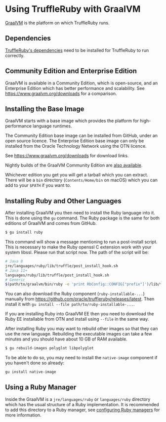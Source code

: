 # Using TruffleRuby with GraalVM

[GraalVM](http://graalvm.org/) is the platform on which TruffleRuby runs.

## Dependencies

[TruffleRuby's dependencies](../../README.md#dependencies) need to be installed
for TruffleRuby to run correctly.

## Community Edition and Enterprise Edition

GraalVM is available in a Community Edition, which is open-source, and an
Enterprise Edition which has better performance and scalability.
See https://www.graalvm.org/downloads for a comparison.

## Installing the Base Image

GraalVM starts with a base image which provides the platform for
high-performance language runtimes.

The Community Edition base image can be installed from GitHub, under an open
source licence.
The Enterprise Edition base image can only be installed from the Oracle
Technology Network using the OTN licence.

See https://www.graalvm.org/downloads for download links.

Nightly builds of the GraalVM Community Edition are
[also available](https://github.com/graalvm/graalvm-ce-dev-builds/releases).

Whichever edition you get you will get a tarball which you can extract. There
will be a `bin` directory (`Contents/Home/bin` on macOS) which you can add to
your `$PATH` if you want to.

## Installing Ruby and Other Languages

After installing GraalVM you then need to install the Ruby language into it.
This is done using the `gu` command. The Ruby package is the same for both
editions of GraalVM and comes from GitHub.

```bash
$ gu install ruby
```

This command will show a message mentioning to run a post-install script.
This is necessary to make the Ruby openssl C extension work with your system libssl.
Please run that script now.
The path of the script will be:
```bash
# Java 8
jre/languages/ruby/lib/truffle/post_install_hook.sh
# Java 11+
languages/ruby/lib/truffle/post_install_hook.sh
# Generic
$(path/to/graalvm/bin/ruby -e 'print RbConfig::CONFIG["prefix"]')/lib/truffle/post_install_hook.sh
```

You can also download the Ruby component (`ruby-installable-...`) manually from
https://github.com/oracle/truffleruby/releases/latest. Then install it with
`gu install --file path/to/ruby-installable-...`.

If you are installing Ruby into GraalVM EE then you need to download the Ruby
EE installable from OTN and install using `--file` in the same way.

After installing Ruby you may want to rebuild other images so that they can
use the new language. Rebuilding the executable images can take a few minutes
and you should have about 10 GB of RAM available.

```bash
$ gu rebuild-images polyglot libpolyglot
```

To be able to do so, you may need to install the `native-image` component if you
haven't done so already:

```bash
gu install native-image
```

## Using a Ruby Manager

Inside the GraalVM is a `jre/languages/ruby` or `languages/ruby` directory which
has the usual structure of a Ruby implementation. It is recommended to add this
directory to a Ruby manager, see [configuring Ruby managers](ruby-managers.md)
for more information.
